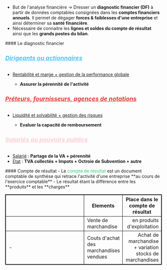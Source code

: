 <ul>
    <li>But de l'analyse financière  -> Dresser un <strong>diagnostic financier (DF)</strong> à partir de données comptables consignées dans les <strong>comptes financiers annuels</strong>. Il permet de dégager <strong>forces & faiblesses d'une entreprise</strong> et ainsi déterminer sa <strong>santé financière</strong>.</li>
    <li>Nécessaire de connaitre les <strong>lignes et soldes du compte de résultat</strong> ainsi que les <strong>grands postes du bilan</strong>.</li>
</ul>
#### Le diagnostic financier
<h5 style="color:#4fc3f7; font-size: 1.2rem;"><u>Dirigeants ou actionnaires</u></h5> <ul>     <li><u>Rentabilité et marge + gestion de la performance globale</u></li>     <ul>         <li><strong>Assurer la pérennité de l'activité</strong></li>     </ul> </ul> <h5 style="color:#e53935; font-size: 1.2rem;"><u>Préteurs, fournisseurs, agences de notations</u></h5>
<ul>     <li><u>Liquidité et solvabilité + gestion des risques</u></li>     <ul>         <li><strong>Evaluer la capacité de remboursement</strong></li>     </ul> </ul> <h5 style="color:#ffcdd2; font-size: 1.2rem;"><u>Salariés ou pouvoirs publics</u></h5> <ul><li><u>Salarié</u> : <strong>Partage de la VA + pérennité</strong></li>     <li><u>Etat</u> : <strong>TVA collectés + Impots + Octroie de Subvention + autre</strong></li> </ul>
#### Compte de résultat
- Le <font color="#2ecc71">compte de résultat</font> est un document comptable de synthèse qui retrace l'activité d'une entreprise **au cours de l'exercice comptable**
- Le résultat étant la différence entre les **produits** et les **charges** 
<html>
  <head>
    <style>
      table, th, td {
        border: 1px solid black;
        border-collapse: collapse;
      }
      th:first-child,
      td:first-child {
        width: 300px;
      }
      td {
        padding-left: 10px;
      }
      .debit {
         text-align: right;
      }
    </style>
  </head>
  <body>
    <table>
      <tr>
        <th><span style="visibility: hidden;">Texte in</span></th>
        <th>Elements</th>
        <th>Place dans le compte de résultat</th>
      </tr>
      <tr>
        <td></td>
        <td>Vente de marchandise</td>
        <td class="debit">en produits d'exploitation</td>
      </tr>
      <tr>
        <td>- </td>
        <td>Couts d'achat des marchandises vendues</td>
        <td class="debit">Achat de marchandise + variation stocks de marchandises</td>
      </tr>
    </table>
  </body>
</html>





